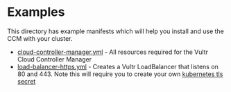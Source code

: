 # Examples

This directory has example manifests which will help you install and use the CCM with your cluster.

- [cloud-controller-manager.yml](cloud-controller-manager.yml) - All resources required for the Vultr Cloud Controller Manager
- [load-balancer-https.yml](load-balancer-https.yml) -  Creates a Vultr LoadBalancer that listens on 80 and 443. Note this will require you to create your own [kubernetes tls secret](https://kubernetes.io/docs/concepts/services-networking/ingress/#tls)